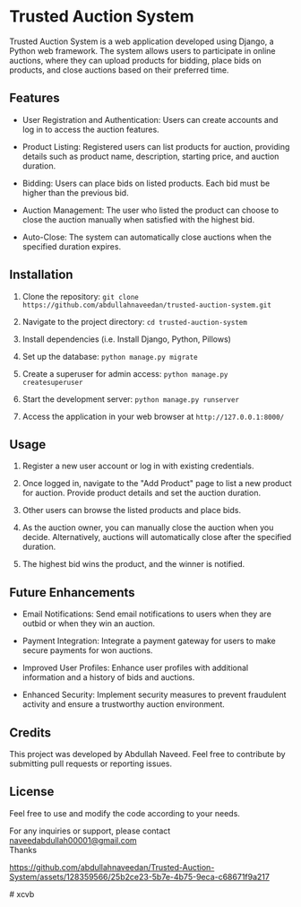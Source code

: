 # Trusted Auction System

Trusted Auction System is a web application developed using Django, a Python web framework. The system allows users to participate in online auctions, where they can upload products for bidding, place bids on products, and close auctions based on their preferred time.

## Features

- User Registration and Authentication: Users can create accounts and log in to access the auction features.

- Product Listing: Registered users can list products for auction, providing details such as product name, description, starting price, and auction duration.

- Bidding: Users can place bids on listed products. Each bid must be higher than the previous bid.

- Auction Management: The user who listed the product can choose to close the auction manually when satisfied with the highest bid.

- Auto-Close: The system can automatically close auctions when the specified duration expires.

## Installation

1. Clone the repository: `git clone https://github.com/abdullahnaveedan/trusted-auction-system.git`

2. Navigate to the project directory: `cd trusted-auction-system`

3. Install dependencies (i.e. Install Django, Python, Pillows)

4. Set up the database: `python manage.py migrate`

5. Create a superuser for admin access: `python manage.py createsuperuser`

6. Start the development server: `python manage.py runserver`

7. Access the application in your web browser at `http://127.0.0.1:8000/`

## Usage

1. Register a new user account or log in with existing credentials.

2. Once logged in, navigate to the "Add Product" page to list a new product for auction. Provide product details and set the auction duration.

3. Other users can browse the listed products and place bids.

4. As the auction owner, you can manually close the auction when you decide. Alternatively, auctions will automatically close after the specified duration.

5. The highest bid wins the product, and the winner is notified.

## Future Enhancements

- Email Notifications: Send email notifications to users when they are outbid or when they win an auction.

- Payment Integration: Integrate a payment gateway for users to make secure payments for won auctions.

- Improved User Profiles: Enhance user profiles with additional information and a history of bids and auctions.

- Enhanced Security: Implement security measures to prevent fraudulent activity and ensure a trustworthy auction environment.

## Credits

This project was developed by Abdullah Naveed. Feel free to contribute by submitting pull requests or reporting issues.

## License

Feel free to use and modify the code according to your needs.

For any inquiries or support, please contact naveedabdullah00001@gmail.com  
Thanks

https://github.com/abdullahnaveedan/Trusted-Auction-System/assets/128359566/25b2ce23-5b7e-4b75-9eca-c68671f9a217

#   x c v b  
 
